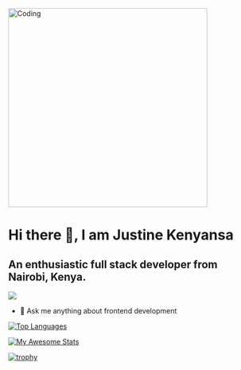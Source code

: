 <img align="center" alt="Coding" width="400" src="https://res.cloudinary.com/practicaldev/image/fetch/s--sNXjzc6P--/c_limit%2Cf_auto%2Cfl_progressive%2Cq_66%2Cw_880/https://media1.tenor.com/images/0c34272909ee2a4db5606a014082312b/tenor.gif%3Fitemid%3D15828752">

# Hi there 👋, I am Justine Kenyansa
## An enthusiastic full stack developer from Nairobi, Kenya.
![](https://komarev.com/ghpvc/?username=kenyansa&color=brightgreen)
- 💬 Ask me anything about frontend development
  
[![Top Languages](https://github-readme-stats.vercel.app/api/top-langs/?username=kenyansa&theme=radical&show_icons=true)](https://github.com/kenyansa/github-readme-stats)

[![My Awesome Stats](https://awesome-github-stats.azurewebsites.net/user-stats/Kenyansa?cardType=level&theme=nightowl&preferLogin=true)](https://git.io/awesome-stats-card)

[![trophy](https://github-profile-trophy.vercel.app/?username=kenyansa&theme=radical)](https://github.com/kenyansa/github-profile-trophy)
